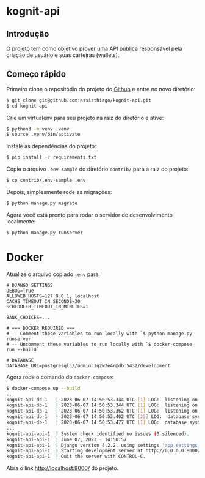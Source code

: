 # kognit-api

## Introdução
O projeto tem como objetivo prover uma API pública responsável pela criação de usuário e suas carteiras (wallets).

## Começo rápido
Primeiro clone o repositódio do projeto do [Github](https://github.com/assisthiago/kognit-api) e entre no novo diretório:
```bash
$ git clone git@github.com:assisthiago/kognit-api.git
$ cd kognit-api
```

Crie um virtualenv para seu projeto na raiz do diretório e ative:
```bash
$ python3 -m venv .venv
$ source .venv/bin/activate
```

Instale as dependências do projeto:
```bash
$ pip install -r requirements.txt
```

Copie o arquivo `.env-sample` do diretório `contrib/` para a raiz do projeto:
```bash
$ cp contrib/.env-sample .env
```

Depois, simplesmente rode as migrações:
```bash
$ python manage.py migrate
```

Agora você está pronto para rodar o servidor de desenvolvimento localmente:
```bash
$ python manage.py runserver
```

# Docker

Atualize o arquivo copiado `.env` para:
```
# DJANGO SETTINGS
DEBUG=True
ALLOWED_HOSTS=127.0.0.1, localhost
CACHE_TIMEOUT_IN_SECONDS=30
SCHEDULER_TIMEOUT_IN_MINUTES=1

BANK_CHOICES=...

# === DOCKER REQUIRED ===
# -- Comment these variables to run locally with `$ python manage.py runserver`
# -- Uncomment these variables to run locally with `$ docker-compose run --build`

# DATABASE
DATABASE_URL=postgresql://admin:1q2w3e4r@db:5432/development
```

Agora rode o comando do `docker-compose`:
```bash
$ docker-compose up --build
...
kognit-api-db-1   | 2023-06-07 14:50:53.344 UTC [1] LOG:  listening on IPv4 address "0.0.0.0", port 5432
kognit-api-db-1   | 2023-06-07 14:50:53.344 UTC [1] LOG:  listening on IPv6 address "::", port 5432
kognit-api-db-1   | 2023-06-07 14:50:53.362 UTC [1] LOG:  listening on Unix socket "/var/run/postgresql/.s.PGSQL.5432"
kognit-api-db-1   | 2023-06-07 14:50:53.402 UTC [25] LOG:  database system was shut down at 2023-06-07 14:41:00 UTC
kognit-api-db-1   | 2023-06-07 14:50:53.477 UTC [1] LOG:  database system is ready to accept connections
...
kognit-api-api-1  | System check identified no issues (0 silenced).
kognit-api-api-1  | June 07, 2023 - 14:50:57
kognit-api-api-1  | Django version 4.2.2, using settings 'app.settings'
kognit-api-api-1  | Starting development server at http://0.0.0.0:8000/
kognit-api-api-1  | Quit the server with CONTROL-C.
```

Abra o link [http://localhost:8000/](http://localhost:8000/) do projeto.
